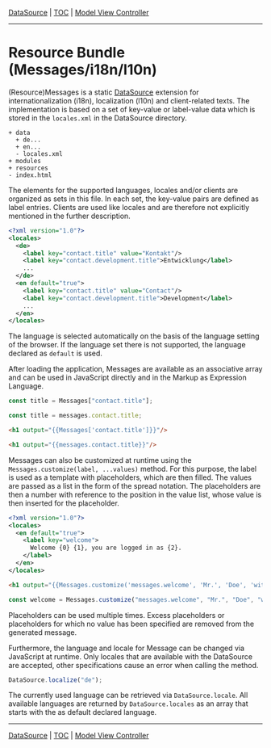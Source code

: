 [DataSource](datasource.md) | [TOC](README.md#resource-bundle-i18nl10n) | [Model View Controller](mvc.md)
- - -

# Resource Bundle (Messages/i18n/l10n)

(Resource)Messages is a static [DataSource](datasource.md) extension for
internationalization (i18n), localization (l10n) and client-related texts. The
implementation is based on a set of key-value or label-value data which is
stored in the `locales.xml` in the DataSource directory.

```
+ data
  + de...
  + en...
  - locales.xml
+ modules
+ resources
- index.html
```

The elements for the supported languages, locales and/or clients are organized
as sets in this file. In each set, the key-value pairs are defined as label
entries. Clients are used like locales and are therefore not explicitly
mentioned in the further description. 

```xml
<?xml version="1.0"?>
<locales>
  <de>
    <label key="contact.title" value="Kontakt"/>
    <label key="contact.development.title">Entwicklung</label>
    ...
  </de>
  <en default="true">
    <label key="contact.title" value="Contact"/>
    <label key="contact.development.title">Development</label>
    ...
  </en>
</locales>
```

The language is selected automatically on the basis of the language setting of
the browser. If the language set there is not supported, the language declared
as `default` is used.

After loading the application, Messages are available as an associative array
and can be used in JavaScript directly and in the Markup as Expression Language.

```javascript
const title = Messages["contact.title"];
```
```javascript
const title = messages.contact.title;
```
```html
<h1 output="{{Messages['contact.title']}}"/>
```
```html
<h1 output="{{messages.contact.title}}"/>
```

Messages can also be customized at runtime using the `Messages.customize(label,
    ...values)` method. For this purpose, the label is used as a template with
placeholders, which are then filled. The values are passed as a list in the form
of the spread notation. The placeholders are then a number with reference to the
position in the value list, whose value is then inserted for the placeholder.

```xml
<?xml version="1.0"?>
<locales>
  <en default="true">
    <label key="welcome">
      Welcome {0} {1}, you are logged in as {2}.    
    </label>        
  </en>
</locales>
```
```html
<h1 output="{{Messages.customize('messages.welcome', 'Mr.', 'Doe', 'with extended user rights')}}"/>
```
```javascript
const welcome = Messages.customize("messages.welcome", "Mr.", "Doe", "with extended user rights");
```

Placeholders can be used multiple times. Excess placeholders or placeholders for
which no value has been specified are removed from the generated message.

Furthermore, the language and locale for Message can be changed via JavaScript
at runtime. Only locales that are available with the DataSource are accepted,
other specifications cause an error when calling the method.

```javascript
DataSource.localize("de");
```

The currently used language can be retrieved via `DataSource.locale`. All
available languages are returned by `DataSource.locales` as an array that starts
with the as default declared language.


- - -

[DataSource](datasource.md) | [TOC](README.md#resource-bundle) | [Model View Controller](mvc.md)
